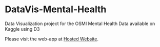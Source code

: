 # DataVis-Mental-Health

Data Visualization project for the OSMI Mental Health Data available on Kaggle using D3

Please visit the web-app at [Hosted Website](https://github.com/j809/DataVis-Mental-Health).
